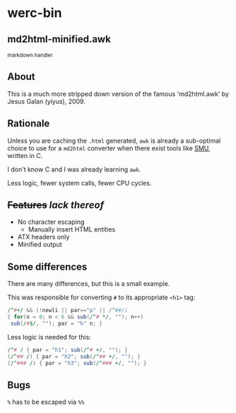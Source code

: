 # werc-bin

## md2html-minified.awk

<sub>markdown handler</sub>

## About

This is a much more stripped down version of the famous 'md2html.awk' by Jesus Galan (yiyus), 2009.

## Rationale

Unless you are caching the `.html` generated, `awk` is already a sub-optimal choice to use for a `md2html` converter when there exist tools like [SMU](https://karlb.github.io/smu/), written in C.

I don't know C and I was already learning `awk`.

Less logic, fewer system calls, fewer CPU cycles.

## ~~Features~~ *lack thereof*

- No character escaping  
  - Manually insert HTML entities  
- ATX headers only
- Minified output

## Some differences

There are many differences, but this is a small example.

This was responsible for converting `#` to its appropriate `<h1>` tag:

```awk
/^#+/ && (!newli || par=="p" || /^##/)
{ for(n = 0; n < 6 && sub(/^# */, ""); n++)
 sub(/#$/, ""); par = "h" n; }
```

Less logic is needed for this:

```awk
/^# / { par = "h1"; sub(/^# +/, ""); }
(/^## /) { par = "h2"; sub(/^## +/, ""); }
(/^### /) { par = "h3"; sub(/^### +/, ""); }
```

## Bugs

`%` has to be escaped via `%%`
